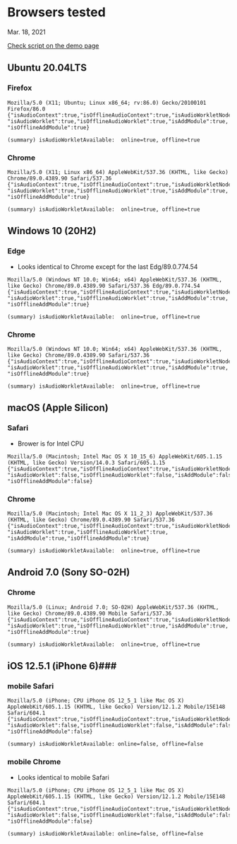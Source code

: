 # Browsers tested #

Mar. 18, 2021

[Check script on the demo page](https://goto920.github.io/demos/simple-mixer/check-audioworklet.html)

## Ubuntu 20.04LTS ##

### Firefox ###

```
Mozilla/5.0 (X11; Ubuntu; Linux x86_64; rv:86.0) Gecko/20100101 Firefox/86.0
{"isAudioContext":true,"isOfflineAudioContext":true,"isAudioWorkletNode":true,
"isAudioWorklet":true,"isOfflineAudioWorklet":true,"isAddModule":true,
"isOfflineAddModule":true}

(summary) isAudioWorkletAvailable:  online=true, offline=true
```

### Chrome ###
```
Mozilla/5.0 (X11; Linux x86_64) AppleWebKit/537.36 (KHTML, like Gecko) Chrome/89.0.4389.90 Safari/537.36
{"isAudioContext":true,"isOfflineAudioContext":true,"isAudioWorkletNode":true,
"isAudioWorklet":true,"isOfflineAudioWorklet":true,"isAddModule":true,
"isOfflineAddModule":true}

(summary) isAudioWorkletAvailable:  online=true, offline=true
```

## Windows 10 (20H2) ##

### Edge ###
- Looks identical to Chrome except for the last Edg/89.0.774.54

```
Mozilla/5.0 (Windows NT 10.0; Win64; x64) AppleWebKit/537.36 (KHTML, like Gecko) Chrome/89.0.4389.90 Safari/537.36 Edg/89.0.774.54
{"isAudioContext":true,"isOfflineAudioContext":true,"isAudioWorkletNode":true,
"isAudioWorklet":true,"isOfflineAudioWorklet":true,"isAddModule":true,
"isOfflineAddModule":true}

(summary) isAudioWorkletAvailable:  online=true, offline=true
```

### Chrome ###

```
Mozilla/5.0 (Windows NT 10.0; Win64; x64) AppleWebKit/537.36 (KHTML, like Gecko) Chrome/89.0.4389.90 Safari/537.36
{"isAudioContext":true,"isOfflineAudioContext":true,"isAudioWorkletNode":true,
"isAudioWorklet":true,"isOfflineAudioWorklet":true,"isAddModule":true,
"isOfflineAddModule":true}

(summary) isAudioWorkletAvailable:  online=true, offline=true
```

## macOS (Apple Silicon) ###

### Safari ###

- Brower is for Intel CPU

```
Mozilla/5.0 (Macintosh; Intel Mac OS X 10_15_6) AppleWebKit/605.1.15 (KHTML, like Gecko) Version/14.0.3 Safari/605.1.15
{"isAudioContext":true,"isOfflineAudioContext":true,"isAudioWorkletNode":false,
"isAudioWorklet":false,"isOfflineAudioWorklet":false,"isAddModule":false,
"isOfflineAddModule":false}
```

### Chrome ###

```
Mozilla/5.0 (Macintosh; Intel Mac OS X 11_2_3) AppleWebKit/537.36 (KHTML, like Gecko) Chrome/89.0.4389.90 Safari/537.36
{"isAudioContext":true,"isOfflineAudioContext":true,"isAudioWorkletNode":true,
"isAudioWorklet":true,"isOfflineAudioWorklet":true,
"isAddModule":true,"isOfflineAddModule":true}

(summary) isAudioWorkletAvailable:  online=true, offline=true
```

## Android 7.0 (Sony SO-02H) ###

### Chrome ###

```
Mozilla/5.0 (Linux; Android 7.0; SO-02H) AppleWebKit/537.36 (KHTML, like Gecko) Chrome/89.0.4389.90 Mobile Safari/537.36
{"isAudioContext":true,"isOfflineAudioContext":true,"isAudioWorkletNode":true,
"isAudioWorklet":true,"isOfflineAudioWorklet":true,"isAddModule":true,
"isOfflineAddModule":true}

(summary) isAudioWorkletAvailable:  online=true, offline=true
```

## iOS 12.5.1 (iPhone 6)###

### mobile Safari ###
```
Mozilla/5.0 (iPhone; CPU iPhone OS 12_5_1 like Mac OS X) AppleWebKit/605.1.15 (KHTML, like Gecko) Version/12.1.2 Mobile/15E148 Safari/604.1 
{"isAudioContext":true,"isOfflineAudioContext":true,"isAudioWorkletNode":false,
"isAudioWorklet":false,"isOfflineAudioWorklet":false,"isAddModule":false,
"isOfflineAddModule":false} 

(summary) isAudioWorkletAvailable: online=false, offline=false
```

### mobile Chrome ###

- Looks identical to mobile Safari

```
Mozilla/5.0 (iPhone; CPU iPhone OS 12_5_1 like Mac OS X) AppleWebKit/605.1.15 (KHTML, like Gecko) Version/12.1.2 Mobile/15E148 Safari/604.1 
{"isAudioContext":true,"isOfflineAudioContext":true,"isAudioWorkletNode":false,
"isAudioWorklet":false,"isOfflineAudioWorklet":false,"isAddModule":false,
"isOfflineAddModule":false} 

(summary) isAudioWorkletAvailable: online=false, offline=false
```
